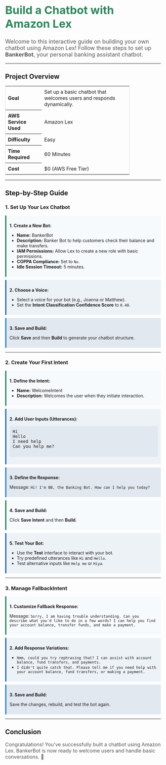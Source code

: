 <div align="left">
  <h1 style="font-size: 36px; color: #2F855A; font-weight: bold;">Build a Chatbot with Amazon Lex</h1>
  <p style="font-size: 18px; color: #555;">Welcome to this interactive guide on building your own chatbot using Amazon Lex! Follow these steps to set up <strong>BankerBot</strong>, your personal banking assistant chatbot.</p>
</div>

---

## **Project Overview**

<div align="left">
  <table style="border: 1px solid #ddd; border-collapse: collapse; width: 80%;">
    <tr>
      <th style="text-align: left; padding: 8px;">Goal</th>
      <td style="padding: 8px;">Set up a basic chatbot that welcomes users and responds dynamically.</td>
    </tr>
    <tr>
      <th style="text-align: left; padding: 8px;">AWS Service Used</th>
      <td style="padding: 8px;">Amazon Lex</td>
    </tr>
    <tr>
      <th style="text-align: left; padding: 8px;">Difficulty</th>
      <td style="padding: 8px;">Easy</td>
    </tr>
    <tr>
      <th style="text-align: left; padding: 8px;">Time Required</th>
      <td style="padding: 8px;">60 Minutes</td>
    </tr>
    <tr>
      <th style="text-align: left; padding: 8px;">Cost</th>
      <td style="padding: 8px;">$0 (AWS Free Tier)</td>
    </tr>
  </table>
</div>

---

## **Step-by-Step Guide**

### **1. Set Up Your Lex Chatbot**

<div style="background: #F7FAFC; padding: 10px; border-left: 4px solid #2F855A; margin-bottom: 10px;">
  <p><strong>1. Create a New Bot:</strong></p>
  <ul>
    <li><strong>Name:</strong> BankerBot</li>
    <li><strong>Description:</strong> Banker Bot to help customers check their balance and make transfers.</li>
    <li><strong>IAM Permissions:</strong> Allow Lex to create a new role with basic permissions.</li>
    <li><strong>COPPA Compliance:</strong> Set to <code>No</code>.</li>
    <li><strong>Idle Session Timeout:</strong> 5 minutes.</li>
  </ul>
</div>

<div style="background: #EDF2F7; padding: 10px; border-left: 4px solid #2B6CB0; margin-bottom: 10px;">
  <p><strong>2. Choose a Voice:</strong></p>
  <ul>
    <li>Select a voice for your bot (e.g., Joanna or Matthew).</li>
    <li>Set the <strong>Intent Classification Confidence Score</strong> to <code>0.40</code>.</li>
  </ul>
</div>

<div style="background: #E2E8F0; padding: 10px; border-left: 4px solid #3182CE; margin-bottom: 10px;">
  <p><strong>3. Save and Build:</strong></p>
  <p>Click <strong>Save</strong> and then <strong>Build</strong> to generate your chatbot structure.</p>
</div>

---

### **2. Create Your First Intent**

<div style="background: #F7FAFC; padding: 10px; border-left: 4px solid #2F855A; margin-bottom: 10px;">
  <p><strong>1. Define the Intent:</strong></p>
  <ul>
    <li><strong>Name:</strong> WelcomeIntent</li>
    <li><strong>Description:</strong> Welcomes the user when they initiate interaction.</li>
  </ul>
</div>

<div style="background: #EDF2F7; padding: 10px; border-left: 4px solid #2B6CB0; margin-bottom: 10px;">
  <p><strong>2. Add User Inputs (Utterances):</strong></p>
  <pre style="background: #E2E8F0; padding: 10px; border-radius: 4px;">
Hi  
Hello  
I need help  
Can you help me?  
  </pre>
</div>

<div style="background: #E2E8F0; padding: 10px; border-left: 4px solid #3182CE; margin-bottom: 10px;">
  <p><strong>3. Define the Response:</strong></p>
  <p>Message: <code>Hi! I'm BB, the Banking Bot. How can I help you today?</code></p>
</div>

<div style="background: #F7FAFC; padding: 10px; border-left: 4px solid #2F855A; margin-bottom: 10px;">
  <p><strong>4. Save and Build:</strong></p>
  <p>Click <strong>Save Intent</strong> and then <strong>Build</strong>.</p>
</div>

<div style="background: #EDF2F7; padding: 10px; border-left: 4px solid #2B6CB0; margin-bottom: 10px;">
  <p><strong>5. Test Your Bot:</strong></p>
  <ul>
    <li>Use the <strong>Test</strong> interface to interact with your bot.</li>
    <li>Try predefined utterances like <code>Hi</code> and <code>Hello</code>.</li>
    <li>Test alternative inputs like <code>Help me</code> or <code>Hiya</code>.</li>
  </ul>
</div>

---

### **3. Manage FallbackIntent**

<div style="background: #F7FAFC; padding: 10px; border-left: 4px solid #2F855A; margin-bottom: 10px;">
  <p><strong>1. Customize Fallback Response:</strong></p>
  <p>Message: <code>Sorry, I am having trouble understanding. Can you describe what you'd like to do in a few words? I can help you find your account balance, transfer funds, and make a payment.</code></p>
</div>

<div style="background: #EDF2F7; padding: 10px; border-left: 4px solid #2B6CB0; margin-bottom: 10px;">
  <p><strong>2. Add Response Variations:</strong></p>
  <ul>
    <li><code>Hmm, could you try rephrasing that? I can assist with account balance, fund transfers, and payments.</code></li>
    <li><code>I didn't quite catch that. Please tell me if you need help with your account balance, fund transfers, or making a payment.</code></li>
  </ul>
</div>

<div style="background: #E2E8F0; padding: 10px; border-left: 4px solid #3182CE; margin-bottom: 10px;">
  <p><strong>3. Save and Build:</strong></p>
  <p>Save the changes, rebuild, and test the bot again.</p>
</div>

---

## **Conclusion**

<div align="left">
  <p style="font-size: 16px; color: #555;">Congratulations! You've successfully built a chatbot using Amazon Lex. BankerBot is now ready to welcome users and handle basic conversations. 🚀</p>
</div>
